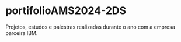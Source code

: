 # portifolioAMS2024-2DS
Projetos, estudos e palestras realizadas durante o ano com a empresa parceira IBM.

